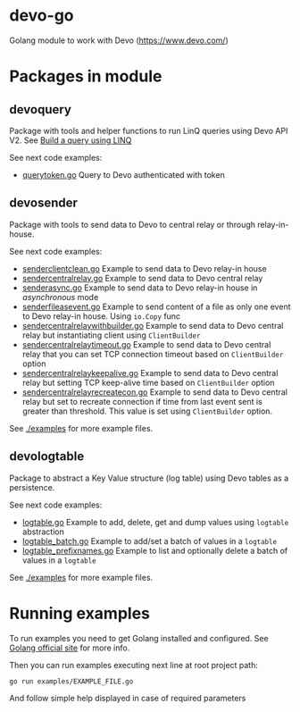 # devo-go
Golang module to work with Devo (https://www.devo.com/)

# Packages in module

## devoquery

Package with tools and helper functions to run LinQ queries using Devo API V2. See [Build a query using LINQ](https://docs.devo.com/confluence/ndt/searching-data/building-a-query/build-a-query-using-linq)

See next code examples:
* [querytoken.go](./examples/querytoken.go) Query to Devo authenticated with token

## devosender

Package with tools to send data to Devo to central relay or through relay-in-house.

See next code examples:
* [senderclientclean.go](./examples/senderclientclean.go) Example to send data to Devo relay-in house
* [sendercentralrelay.go](./examples/sendercentralrelay.go) Example to send data to Devo central relay
* [senderasync.go](./examples/senderasync.go) Example to send data to Devo relay-in house in _asynchronous_ mode
* [senderfileasevent.go](./examples/senderfileasevent.go) Example to send content of a file as only one event to Devo relay-in house. Using `io.Copy` func
* [sendercentralrelaywithbuilder.go](./examples/sendercentralrelaywithbuilder.go) Example to send data to Devo central relay but instantiating client using `ClientBuilder`
* [sendercentralrelaytimeout.go](./examples/sendercentralrelaytimeout.go) Example to send data to Devo central relay that you can set TCP connection timeout based on `ClientBuilder` option
* [sendercentralrelaykeepalive.go](./examples/sendercentralrelaykeepalive.go) Example to send data to Devo central relay but setting TCP keep-alive time based on `ClientBuilder` option
* [sendercentralrelayrecreatecon.go](./examples/sendercentralrelayrecreatecon.go) Example to send data to Devo central relay but set to recreate connection if time from last event sent is greater than threshold. This value is set using `ClientBuilder` option.

See [./examples](./examples) for more example files.

## devologtable

Package to abstract a Key Value structure (log table) using Devo tables as a persistence.

See next code examples:
* [logtable.go](./examples/logtable.go) Example to add, delete, get and dump values using `logtable` abstraction
* [logtable_batch.go](./examples/logtable_batch.go) Example to add/set a batch of values in a `logtable`
* [logtable_prefixnames.go](./examples/logtable_prefixnames.go) Example to list and optionally delete a batch of values in a `logtable`

See [./examples](./examples) for more example files.

# Running examples

To run examples you need to get Golang installed and configured. See [Golang official site](https://golang.org/) for more info.

Then you can run examples executing next line at root project path:
```bash
go run examples/EXAMPLE_FILE.go
```

And follow simple help displayed in case of required parameters
